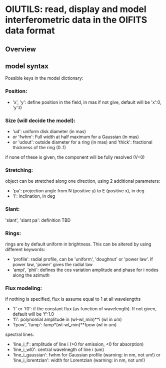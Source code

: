 # OIUTILS: read, display and model interferometric data in the OIFITS data format

## Overview

## model syntax

Possible keys in the model dictionary:

### Position:
  - 'x', 'y': define position in the field, in mas
      if not give, default will be 'x':0, 'y':0

### Size (will decide the model):
  - 'ud': uniform disk diameter (in mas)
  - or 'fwhm': Full width at half maximum for a Gaussian (in mas)
  - or 'udout': outside diameter for a ring (in mas) and 'thick': fractional thickness of the ring (0..1)

if none of these is given, the component will be fully resolved (V=0)

### Stretching:
  object can be stretched along one direction, using 2 additional parameters:
  - 'pa': projection angle from N (positive y) to E (positive x), in deg
  - 'i': inclination, in deg

### Slant:
  'slant', 'slant pa': definition TBD

### Rings:
  rings are by default uniform in brightness. This can be altered by using
  different keywords:
- 'profile': radial profile, can be 'uniform', 'doughnut' or 'power law'. If power law, 'power' gives the radial law
- 'ampi', 'phii': defines the cos variation amplitude and phase for i nodes along the azimuth

### Flux modeling:
if nothing is specified, flux is assume equal to 1 at all wavelengths

- 'f' or 'f0': if the constant flux (as function of wavelength). If not given, default will be 'f':1.0
- 'fi': polynomial amplitude in (wl-wl_min)**i (wl in um)
- 'fpow', 'famp': famp*(wl-wl_min)**fpow (wl in um)

spectral lines:
- 'line_i_f': amplitude of line i (>0 for emission, <0 for absorption)
- 'line_i_wl0': central wavelnegth of line i (um)
- 'line_i_gaussian': fwhm for Gaussian profile (warning: in nm, not um!)
   or 'line_i_lorentzian': width for Lorentzian (warning: in nm, not um!)
